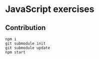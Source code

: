 # JavaScript exercises
## Contribution
```
npm i
git submodule init
git submodule update
npm start
```

